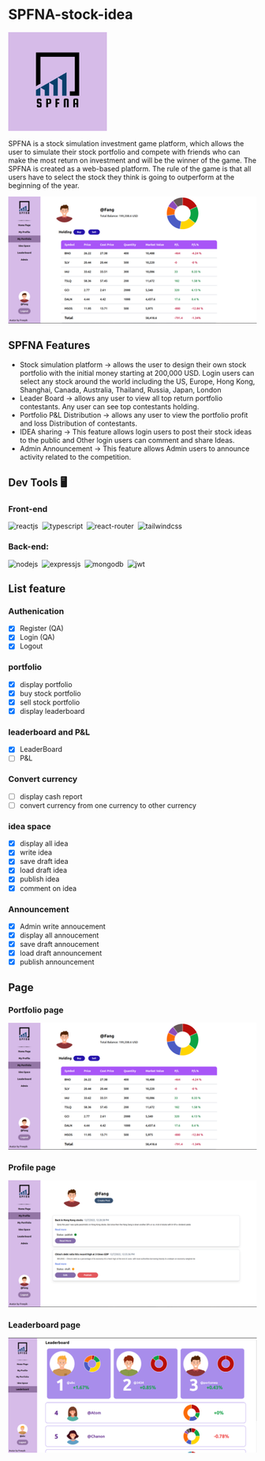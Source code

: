 # SPFNA-stock-idea


<img src="doc/SPFNAlogo.png" weight="200" height="200"/>

SPFNA is a stock simulation investment game platform, which allows the user to simulate their stock portfolio and compete with friends who can make the most return on investment and will be the winner of the game. The SPFNA is created as a web-based platform. The rule of the game is that all users have to select the stock they think is going to outperform at the beginning of the year.

![](doc/portfolio.png)

## SPFNA Features

- Stock simulation platform -> allows the user to design their own stock portfolio with the initial money starting at 200,000 USD. Login users can  select any 
stock around the world including the US, Europe, Hong Kong, Shanghai, Canada, Australia, Thailand, Russia, Japan, London
- Leader Board -> allows any user to view all top return portfolio contestants. Any user can see top contestants holding.
- Portfolio P&L Distribution -> allows any user to view the portfolio profit and loss Distribution of contestants.
- IDEA sharing -> This feature allows login users to post their stock ideas to the public and Other login users can comment and share  Ideas.
- Admin Announcement -> This feature allows Admin users to announce activity related to the competition.

## Dev Tools 🖥️ 
### Front-end
![reactjs](https://img.shields.io/badge/React-20232A?style=for-the-badge&logo=react&logoColor=61DAFB)&nbsp;
![typescript](https://shields.io/badge/TypeScript-3178C6?style=for-the-badge&logo=TypeScript&logoColor=FFF)&nbsp;
![react-router](https://img.shields.io/badge/React_Router-CA4245?style=for-the-badge&logo=react-router&logoColor=white)&nbsp;
![tailwindcss](https://img.shields.io/badge/Tailwind_CSS-38B2AC?style=for-the-badge&logo=tailwind-css&logoColor=white)&nbsp;
### Back-end: 
![nodejs](https://img.shields.io/badge/Node.js-43853D?style=for-the-badge&logo=node.js&logoColor=white)&nbsp;
![expressjs](https://img.shields.io/badge/Express.js-000000?style=for-the-badge&logo=express&logoColor=white)&nbsp;
![mongodb](https://img.shields.io/badge/MongoDB-4EA94B?style=for-the-badge&logo=mongodb&logoColor=white)&nbsp;
![jwt](	https://img.shields.io/badge/JWT-000000?style=for-the-badge&logo=JSON%20web%20tokens&logoColor=white)&nbsp;


## List feature 

### Authenication
- [x] Register (QA)
- [x] Login (QA)
- [x] Logout
### portfolio
- [x] display portfolio
- [x] buy stock portfolio
- [x] sell stock portfolio
- [x] display leaderboard
### leaderboard and P&L
- [x] LeaderBoard
- [ ] P&L

### Convert currency
- [ ] display cash report
- [ ] convert currency from one currency to other currency

### idea space
- [x] display all idea
- [x] write idea
- [x] save draft idea
- [x] load draft idea
- [x] publish idea
- [x] comment on idea

### Announcement
- [x] Admin write annoucement
- [x] display all annoucement
- [x] save draft annoucement 
- [x] load draft announcement
- [x] publish announcement

## Page

### Portfolio page
![portfolio page](doc/portfolio.png)

### Profile page
![profile page](doc/profile.png)

### Leaderboard page
![Leader Board](doc/Leaderboard.png)